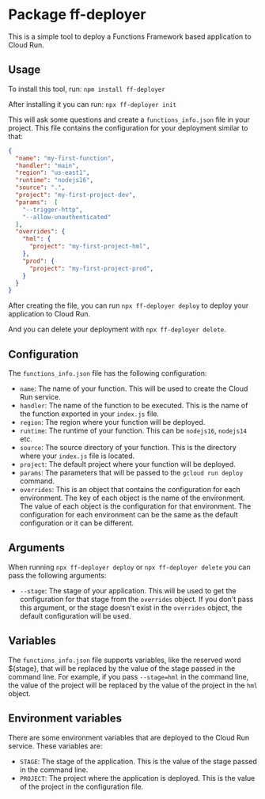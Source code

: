# Package ff-deployer

This is a simple tool to deploy a Functions Framework based application to Cloud Run.

## Usage

To install this tool, run: `npm install ff-deployer`

After installing it you can run: `npx ff-deployer init`

This will ask some questions and create a `functions_info.json` file in your project. This file contains the configuration for your deployment similar to that:

```json
{
  "name": "my-first-function",
  "handler": "main",
  "region": "us-east1",
  "runtime": "nodejs16",
  "source": ".",
  "project": "my-first-project-dev",
  "params":  [
    "--trigger-http",
    "--allow-unauthenticated"
  ],
  "overrides": {
    "hml": {
      "project": "my-first-project-hml",
    },
    "prod": {
      "project": "my-first-project-prod",
    }
  }
}
```

After creating the file, you can run `npx ff-deployer deploy` to deploy your application to Cloud Run.

And you can delete your deployment with `npx ff-deployer delete`.

## Configuration

The `functions_info.json` file has the following configuration:

- `name`: The name of your function. This will be used to create the Cloud Run service.
- `handler`: The name of the function to be executed. This is the name of the function exported in your `index.js` file.
- `region`: The region where your function will be deployed.
- `runtime`: The runtime of your function. This can be `nodejs16`, `nodejs14` etc.
- `source`: The source directory of your function. This is the directory where your `index.js` file is located.
- `project`: The default project where your function will be deployed.
- `params`: The parameters that will be passed to the `gcloud run deploy` command.
- `overrides`: This is an object that contains the configuration for each environment. The key of each object is the name of the environment. The value of each object is the configuration for that environment. The configuration for each environment can be the same as the default configuration or it can be different.

## Arguments

When running `npx ff-deployer deploy` or `npx ff-deployer delete` you can pass the following arguments:

- `--stage`: The stage of your application. This will be used to get the configuration for that stage from the `overrides` object. If you don't pass this argument, or the stage doesn't exist in the `overrides` object, the default configuration will be used.

## Variables

The `functions_info.json` file supports variables, like the reserved word ${stage}, that will be replaced by the value of the stage passed in the command line. For example, if you pass `--stage=hml` in the command line, the value of the project will be replaced by the value of the project in the `hml` object.

## Environment variables

There are some environment variables that are deployed to the Cloud Run service. These variables are:

- `STAGE`: The stage of the application. This is the value of the stage passed in the command line.
- `PROJECT`: The project where the application is deployed. This is the value of the project in the configuration file.